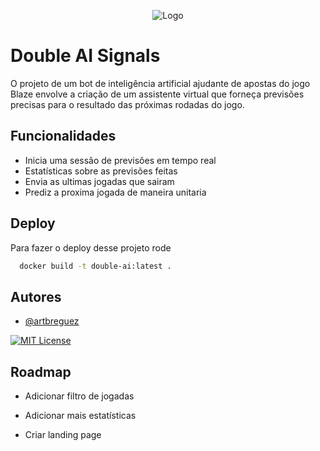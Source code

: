 <div align="center">

![Logo](https://camo.githubusercontent.com/a495c1e96b988850e562d5b7dafbf41ae3a4094ef7d64791cdab259d6869c2b7/68747470733a2f2f626c617a652e636f6d2f696d616765732f6c6f676f2d69636f6e2e706e67)
</div>

# Double AI Signals

O projeto de um bot de inteligência artificial ajudante de apostas do jogo Blaze envolve a criação de um assistente virtual que forneça previsões precisas para o resultado das próximas rodadas do jogo.

## Funcionalidades

- Inicia uma sessão de previsões em tempo real
- Estatísticas sobre as previsões feitas
- Envia as ultimas jogadas que sairam
- Prediz a proxima jogada de maneira unitaria


## Deploy

Para fazer o deploy desse projeto rode

```bash
  docker build -t double-ai:latest .
```


## Autores

- [@artbreguez](https://www.github.com/artbreguez)




[![MIT License](https://img.shields.io/badge/License-MIT-green.svg)](https://choosealicense.com/licenses/mit/)



## Roadmap

- Adicionar filtro de jogadas

- Adicionar mais estatísticas

- Criar landing page


